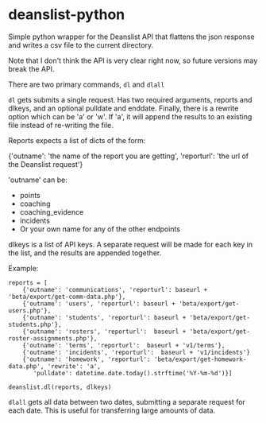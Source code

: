 # deanslist-python
Simple python wrapper for the Deanslist API that flattens the json response and writes a csv file to the current directory.

Note that I don't think the API is very clear right now, so future versions may break the API.

There are two primary commands, `dl` and `dlall`

`dl` gets submits a single request. Has two required arguments, reports and dlkeys, and an optional pulldate and
enddate. Finally, there is a rewrite option which can be 'a' or 'w'. If 'a', it will append the results to an existing file instead of re-writing the file.

Reports expects a list of dicts of the form:

{'outname': 'the name of the report you are getting',
 'reporturl': 'the url of the Deanslist request'}

'outname' can be:
* points
* coaching
* coaching_evidence
* incidents
* Or your own name for any of the other endpoints

dlkeys is a list of API keys. A separate request will be made for each key in the list, and the results are appended together.

Example:
```
reports = [
    {'outname': 'communications', 'reporturl': baseurl + 'beta/export/get-comm-data.php'},
    {'outname': 'users', 'reporturl': baseurl + 'beta/export/get-users.php'},
    {'outname': 'students', 'reporturl': baseurl + 'beta/export/get-students.php'},
    {'outname': 'rosters', 'reporturl':  baseurl + 'beta/export/get-roster-assignments.php'},
    {'outname': 'terms', 'reporturl':  baseurl + 'v1/terms'},
    {'outname': 'incidents', 'reporturl':  baseurl + 'v1/incidents'}
    {'outname': 'homework', 'reporturl': 'beta/export/get-homework-data.php', 'rewrite': 'a',
       'pulldate': datetime.date.today().strftime('%Y-%m-%d')}]

deanslist.dl(reports, dlkeys)

```

`dlall` gets all data between two dates, submitting a separate request for each date.
This is useful for transferring large amounts of data.
